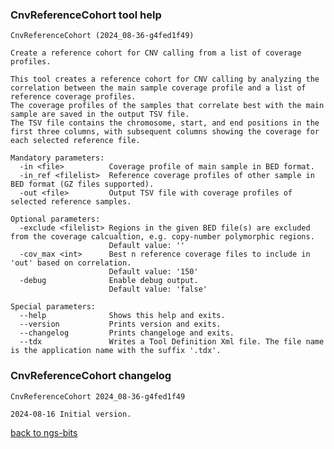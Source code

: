 ### CnvReferenceCohort tool help
	CnvReferenceCohort (2024_08-36-g4fed1f49)
	
	Create a reference cohort for CNV calling from a list of coverage profiles.
	
	This tool creates a reference cohort for CNV calling by analyzing the correlation between the main sample coverage profile and a list of reference coverage profiles.
	The coverage profiles of the samples that correlate best with the main sample are saved in the output TSV file.
	The TSV file contains the chromosome, start, and end positions in the first three columns, with subsequent columns showing the coverage for each selected reference file.
	
	Mandatory parameters:
	  -in <file>          Coverage profile of main sample in BED format.
	  -in_ref <filelist>  Reference coverage profiles of other sample in BED format (GZ files supported).
	  -out <file>         Output TSV file with coverage profiles of selected reference samples.
	
	Optional parameters:
	  -exclude <filelist> Regions in the given BED file(s) are excluded from the coverage calcualtion, e.g. copy-number polymorphic regions.
	                      Default value: ''
	  -cov_max <int>      Best n reference coverage files to include in 'out' based on correlation.
	                      Default value: '150'
	  -debug              Enable debug output.
	                      Default value: 'false'
	
	Special parameters:
	  --help              Shows this help and exits.
	  --version           Prints version and exits.
	  --changelog         Prints changeloge and exits.
	  --tdx               Writes a Tool Definition Xml file. The file name is the application name with the suffix '.tdx'.
	
### CnvReferenceCohort changelog
	CnvReferenceCohort 2024_08-36-g4fed1f49
	
	2024-08-16 Initial version.
[back to ngs-bits](https://github.com/imgag/ngs-bits)